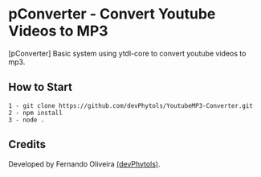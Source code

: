 ﻿
# pConverter - Convert Youtube Videos to MP3

[pConverter] Basic system using ytdl-core to convert youtube videos to mp3. 

## How to Start

```
1 - git clone https://github.com/devPhytols/YoutubeMP3-Converter.git
2 - npm install
3 - node .
```

## Credits

Developed by Fernando Oliveira [(devPhytols)](https://github.com/devPhytols).
